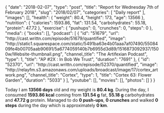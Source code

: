 {
    "date": "2018-02-07",
    "type": "post",
    "title": "Report for Wednesday 7th of February 2018",
    "slug": "2018\/02\/07",
    "categories": [
        "Daily report"
    ],
    "images": [],
    "health": {
        "weight": 80.4,
        "height": 173,
        "age": 13566
    },
    "nutrition": {
        "calories": 1593.86,
        "fat": 131.54,
        "carbohydrates": 55.18,
        "protein": 47.72
    },
    "exercise": {
        "pushups": 0,
        "crunches": 0,
        "steps": 0
    },
    "media": {
        "books": [],
        "podcast": [
            {
                "id": "51679",
                "url": "http:\/\/cast.writtn.com\/episode\/51679\/quantified",
                "image": "http:\/\/static1.squarespace.com\/static\/5491ba63e4b01aaa7af07490\/5508409fe4b00705aab90691\/5a6774059140b7b6955d3d89\/1516873092937\/1500w\/Website-thumbnail.png",
                "channel_title": "The Artifexian Podcast",
                "type": 1,
                "title": "AP #2X : In Bob We Trust",
                "duration": "7691"
            },
            {
                "id": "52370",
                "url": "http:\/\/cast.writtn.com\/episode\/52370\/quantified",
                "image": "http:\/\/relayfm.s3.amazonaws.com\/uploads\/broadcast\/image\/17\/cortex_artwork.png",
                "channel_title": "Cortex",
                "type": 1,
                "title": "Cortex 63: Flower Garden",
                "duration": "5033"
            }
        ],
        "youtube": [],
        "movies": [],
        "photos": []
    }
}

Today I am <strong>13566 days</strong> old and my weight is <strong>80.4 kg</strong>. During the day, I consumed <strong>1593.86 kcal</strong> coming from <strong>131.54 g</strong> fat, <strong>55.18 g</strong> carbohydrates and <strong>47.72 g</strong> protein. Managed to do <strong>0 push-ups</strong>, <strong>0 crunches</strong> and walked <strong>0 steps</strong> during the day which is approximately <strong>0 km</strong>.